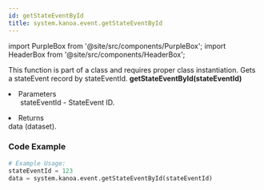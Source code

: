 ```yaml
---
id: getStateEventById
title: system.kanoa.event.getStateEventById
---
```


import PurpleBox from '@site/src/components/PurpleBox';
import HeaderBox from '@site/src/components/HeaderBox';

<PurpleBox>This function is part of a class and requires proper class instantiation.</PurpleBox>
<HeaderBox header="Description">
    Gets a stateEvent record by stateEventId.
</HeaderBox>
<HeaderBox header="Syntax">
    <b>getStateEventById(stateEventId)</b>
    <li>Parameters <br />
        <ul>
            stateEventId - StateEvent ID.
        </ul>
    </li>
    <li>Returns <br />
        data (dataset).
    </li>
</HeaderBox>

### Code Example

```python
# Example Usage:
stateEventId = 123
data = system.kanoa.event.getStateEventById(stateEventId)

